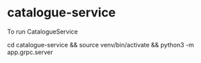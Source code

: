 # catalogue-service


To run CatalogueService

cd catalogue-service && source venv/bin/activate && python3 -m app.grpc.server